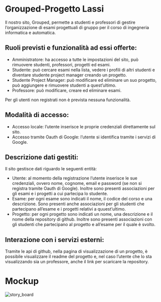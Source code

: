 <h1> Grouped-Progetto Lassi</h1>
Il nostro sito, Grouped, permette a studenti e professori  di gestire l’organizzazione di esami progettuali di gruppo per il corso di ingegneria informatica e automatica.



<h2> Ruoli previsti e funzionalità ad essi offerte: </h2>
<ul>
    <li> Amministratore: ha accesso a tutte le impostazioni del sito, può rimuovere studenti, professori, progetti ed esami. </li>
    <li> Studente: può cercare esami nella lista, vedere i profili di altri studenti e diventare studente project manager creando un progetto. </li>
    <li> Studente Project Manager: può modificare ed eliminare un suo progetto, può aggiungere e rimuovere studenti a quest’ultimo. </li>
    <li> Professore: può modificare, creare ed eliminare esami.
</ul>
Per gli utenti non registrati non è prevista nessuna funzionalità.

<h2> Modalità di accesso: </h2>
<ul>
    <li> Accesso locale: l’utente inserisce le proprie credenziali direttamente sul sito.</li>
    <li> Accesso tramite Oauth di Google: l’utente si identifica tramite i servizi di Google.</li>
</ul>
<h2> Descrizione dati gestiti: </h2>
Il sito gestisce dati riguardo le seguenti entità:
<ul>
    <li> Utente: al momento della registrazione l’utente inserisce le sue credenziali, ovvero nome, cognome, email e password (se non si registra tramite Oauth di Google). Inoltre sono presenti associazioni per gli esami e i progetti a cui partecipa lo studente. </li> 
    <li> Esame: per ogni esame sono indicati il nome, il codice del corso e una descrizione. Sono presenti anche associazioni per gli studenti che partecipano all’esame e i progetti relativi a quuest’ultimo.</li>
    <li> Progetto: per ogni progetto sono indicati un nome, una descrizione e il nome della repository di github. Inoltre sono presenti associazioni con gli studenti che partecipano al progetto e all’esame per il quale è svolto. </li>
</ul>
<h2> Interazione con i servizi esterni: </h2>
Tramite le api di github, nella pagina di visualizzazione di un progetto, è possibile visualizzare il readme del progetto e, nel caso l’utente che lo sta visualizzando sia un professore, anche il link per scaricare la repository.

<h1> Mockup </h1>

![story_board](https://user-images.githubusercontent.com/57904745/133673358-2a0523f3-7569-47d0-ac9a-2577b067c9ec.png?)
